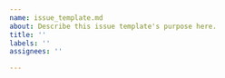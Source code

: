 ```yaml
---
name: issue_template.md
about: Describe this issue template's purpose here.
title: ''
labels: ''
assignees: ''

---
```



